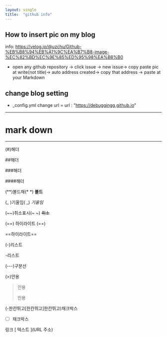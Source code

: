 ```yaml
---
layout: single
title:  "github info"
---
```

## How to insert pic on my blog 
info:
https://velog.io/@uzchu/Github-%EB%B8%94%EB%A1%9C%EA%B7%B8-image-%EC%82%BD%EC%9E%85%ED%95%98%EA%B8%B0
- open any github repository -> click issue -> new issue-> copy paste pic at write(not title)-> auto address created-> copy that address -> paste at your Markdown
## change blog setting 
- _config.yml
   change url =  url : "https://debuggingg.github.io"

---
# mark down 
---
(#)해더

##해더

###해더

####해더

(**)볼드채(* *)
**볼드**

(_ )기울임( _)
_기울임_

(~~)취소표시(~ ~)
~~취소~~

(==) 하이라이트 (==)

==하이라이트==

(-)리스트

-리스트

(---)구분선

(>)안용
>인용
>
>인용

(-한칸뛰고[한칸뛰고]한칸뛰고)채크박스

- [ ] 채크박스

링크 [ 텍스트 ](URL 주소)

